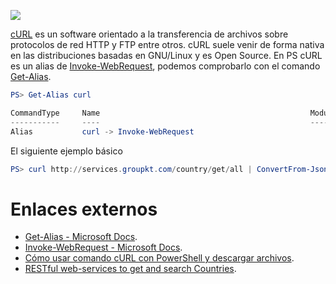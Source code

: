 ![](https://curl.haxx.se/logo/curl-logo.svg)

[cURL](https://es.wikipedia.org/wiki/CURL) es un software orientado a la transferencia de archivos sobre protocolos de red HTTP y FTP entre otros. cURL suele venir de forma nativa en las distribuciones basadas en GNU/Linux y es Open Source. En PS cURL es un alias de [Invoke-WebRequest](https://docs.microsoft.com/en-us/powershell/module/microsoft.powershell.utility/invoke-webrequest?view=powershell-6), podemos comprobarlo con el comando [Get-Alias](https://docs.microsoft.com/en-us/powershell/module/microsoft.powershell.utility/get-alias?view=powershell-6).

```powershell
PS> Get-Alias curl

CommandType     Name                                               ModuleName
-----------     ----                                               ----------
Alias           curl -> Invoke-WebRequest
```

El siguiente ejemplo básico 	

```powershell
PS> curl http://services.groupkt.com/country/get/all | ConvertFrom-Json | Select name 
```



# Enlaces externos

* [Get-Alias - Microsoft Docs](https://docs.microsoft.com/en-us/powershell/module/microsoft.powershell.utility/get-alias?view=powershell-6).
* [Invoke-WebRequest - Microsoft Docs](https://docs.microsoft.com/en-us/powershell/module/microsoft.powershell.utility/invoke-webrequest?view=powershell-6).
* [Cómo usar comando cURL con PowerShell y descargar archivos](https://www.solvetic.com/tutoriales/article/4925-como-usar-comando-curl-con-powershell-descargar-archivos).
* [RESTful web-services to get and search Countries](http://www.groupkt.com/post/c9b0ccb9/country-and-other-related-rest-webservices.htm).